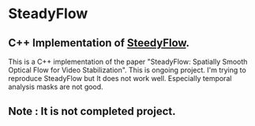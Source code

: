 # SteadyFlow

## C++ Implementation of [SteedyFlow](http://www.liushuaicheng.org/CVPR2014/).

This is a C++ implementation of the paper "SteadyFlow: Spatially Smooth Optical Flow for Video Stabilization".
This is ongoing project. I'm trying to reproduce SteadyFlow but It does not work well. Especially temporal analysis masks are not good.
## Note : It is not completed project. 
